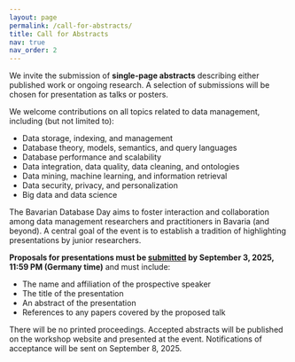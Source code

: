 ```yaml
---
layout: page
permalink: /call-for-abstracts/
title: Call for Abstracts
nav: true
nav_order: 2
---
```


We invite the submission of **single-page abstracts** describing either published work or ongoing research. A selection of submissions will be chosen for presentation as talks or posters.

We welcome contributions on all topics related to data management, including (but not limited to):

- Data storage, indexing, and management
- Database theory, models, semantics, and query languages
- Database performance and scalability
- Data integration, data quality, data cleaning, and ontologies
- Data mining, machine learning, and information retrieval
- Data security, privacy, and personalization
- Big data and data science

The Bavarian Database Day aims to foster interaction and collaboration among data management researchers and practitioners in Bavaria (and beyond). A central goal of the event is to establish a tradition of highlighting presentations by junior researchers.

**Proposals for presentations must be [submitted](https://forms.gle/QojGZcM8aoTkV2757) by September 3, 2025, 11:59 PM (Germany time)** and must include:

- The name and affiliation of the prospective speaker
- The title of the presentation
- An abstract of the presentation
- References to any papers covered by the proposed talk

There will be no printed proceedings. Accepted abstracts will be published on the workshop website and presented at the event. Notifications of acceptance will be sent on September 8, 2025.
